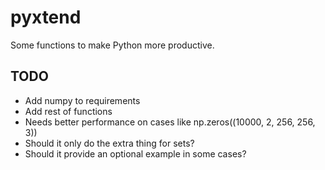 # pyxtend

Some functions to make Python more productive.

## TODO
* Add numpy to requirements
* Add rest of functions
* Needs better performance on cases like np.zeros((10000, 2, 256, 256, 3))
 * Should it only do the extra thing for sets?
* Should it provide an optional example in some cases?

